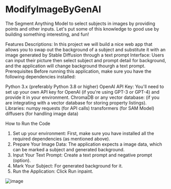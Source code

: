 # ModifyImageByGenAI
The Segment Anything Model to select subjects in images by providing points and other inputs.  Let's put some of this knowledge to good use by building something interesting, and fun!

Features
Descriptions: In this project we will build a nice web app that allows you to swap out the background of a subject and substitute it with an image generated by Stable Diffusion through a text prompt
Interface: Users can input their picture then select subject and prompt detail for background, and the application will change background thourgh a text prompt.
Prerequisites
Before running this application, make sure you have the following dependencies installed:

Python 3.x (preferably Python 3.8 or higher)
OpenAI API Key: You'll need to set up your own API key for OpenAI (if you're using GPT-3 or GPT-4) and provide it in your environment.
ChromaDB or any vector database: (if you are integrating with a vector database for storing property listings).
Libraries:
numpy
requests (for API calls)
transformers (for SAM Model)
diffusers (for handling image data)

How to Run the Code
1. Set up your environment:
First, make sure you have installed all the required dependencies (as mentioned above).
2. Prepare Your Image Data:
The application expects a image data, which can be marked a subject and generated background.
3. Input Your Text Prompt:
Create a text prompt and negative prompt (option).
4. Mark Your Subject:
For generated background for it.
5. Run the Application:
Click Run inpaint.

![image](https://github.com/user-attachments/assets/cb386d54-9532-43dc-a8cf-d837bfdc759f)

